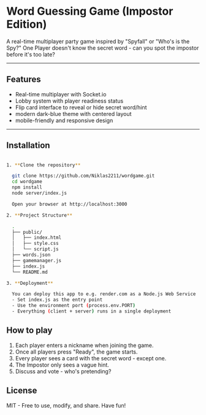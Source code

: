 # Word Guessing Game (Impostor Edition)

A real-time multiplayer party game inspired by "Spyfall" or "Who's is the Spy?" One Player doesn't know the secret word - can you spot the impostor before it's too late?

---

## Features

- Real-time multiplayer with Socket.io
- Lobby system with player readiness status
- Flip card interface to reveal or hide secret word/hint
- modern dark-blue theme with centered layout
- mobile-friendly and responsive design

---

## Installation

```bash

1. **Clone the repository**

  git clone https://github.com/Niklas2211/wordgame.git
  cd wordgame
  npm install
  node server/index.js

  Open your browser at http://localhost:3000

2. **Project Structure**

  .
  ├── public/
  │   ├── index.html
  │   ├── style.css
  │   └── script.js
  ├── words.json
  ├── gamemanager.js
  ├── index.js
  └── README.md

3. **Deployment**

  You can deploy this app to e.g. render.com as a Node.js Web Service
  - Set index.js as the entry point
  - Use the environment port (process.env.PORT)
  - Everything (client + server) runs in a single deployment

```

## How to play

1. Each player enters a nickname when joining the game.
2. Once all players press "Ready", the game starts.
3. Every player sees a card with the secret word - except one.
4. The Impostor only sees a vague hint.
5. Discuss and vote - who's pretending?

## License

MIT - Free to use, modify, and share. Have fun!
